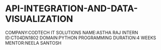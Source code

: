 # API-INTEGRATION-AND-DATA-VISUALIZATION
COMPANY:CODTECH IT SOLUTIONS
NAME:ASTHA RAJ
INTERN ID:CT04DN1802
DOMAIN:PYTHON PROGRAMMING
DURATION:4 WEEKS
MENTOR:NEELA SANTOSH
